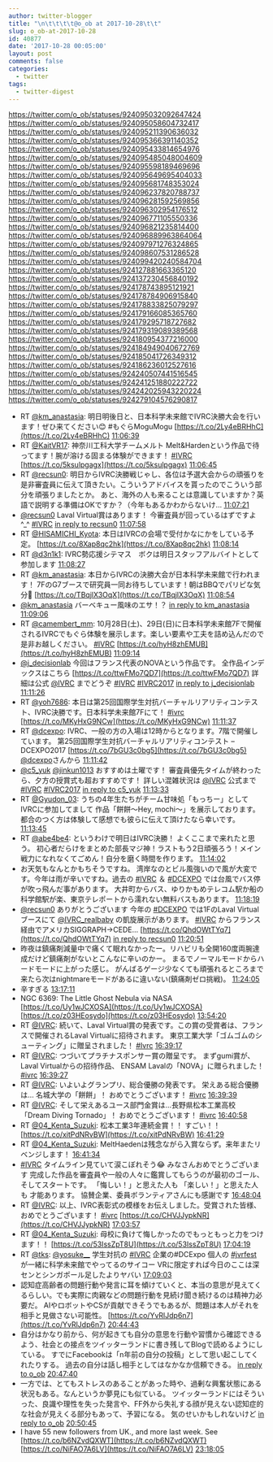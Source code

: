 ```yaml
---
author: twitter-blogger
title: "\n\t\t\t\t@o_ob at 2017-10-28\t\t"
slug: o_ob-at-2017-10-28
id: 40877
date: '2017-10-28 00:05:00'
layout: post
comments: false
categories:
  - twitter
tags:
  - twitter-digest
---
```


https://twitter.com/o_ob/statuses/924095032092647424 https://twitter.com/o_ob/statuses/924095058604732417 https://twitter.com/o_ob/statuses/924095211390636032 https://twitter.com/o_ob/statuses/924095366391140352 https://twitter.com/o_ob/statuses/924095433814654976 https://twitter.com/o_ob/statuses/924095485048004609 https://twitter.com/o_ob/statuses/924095598189469696 https://twitter.com/o_ob/statuses/924095649695404033 https://twitter.com/o_ob/statuses/924095681748353024 https://twitter.com/o_ob/statuses/924096237820788737 https://twitter.com/o_ob/statuses/924096281592569856 https://twitter.com/o_ob/statuses/924096302954176512 https://twitter.com/o_ob/statuses/924096771105550336 https://twitter.com/o_ob/statuses/924096821235814400 https://twitter.com/o_ob/statuses/924096889963864064 https://twitter.com/o_ob/statuses/924097971276324865 https://twitter.com/o_ob/statuses/924098607531286528 https://twitter.com/o_ob/statuses/924099420240584704 https://twitter.com/o_ob/statuses/924127881663365120 https://twitter.com/o_ob/statuses/924137230456840192 https://twitter.com/o_ob/statuses/924178743895121921 https://twitter.com/o_ob/statuses/924178784906915840 https://twitter.com/o_ob/statuses/924178833825079297 https://twitter.com/o_ob/statuses/924179166085365760 https://twitter.com/o_ob/statuses/924179295718727682 https://twitter.com/o_ob/statuses/924179319089389568 https://twitter.com/o_ob/statuses/924180954377216000 https://twitter.com/o_ob/statuses/924184949040672769 https://twitter.com/o_ob/statuses/924185041726349312 https://twitter.com/o_ob/statuses/924186236012527616 https://twitter.com/o_ob/statuses/924240507441516545 https://twitter.com/o_ob/statuses/924241251880222722 https://twitter.com/o_ob/statuses/924242025943220224 https://twitter.com/o_ob/statuses/924279104576290817  

*   RT [@km_anastasia](https://twitter.com/km_anastasia): 明日明後日と、日本科学未来館でIVRC決勝大会を行います！ぜひ来てください😊 #もぐらMoguMogu [https://t.co/2Ly4eBRHhC](https://t.co/2Ly4eBRHhC) [11:06:39](https://twitter.com/o_ob/statuses/924095032092647424)
*   RT [@KaitVR17](https://twitter.com/KaitVR17): 神奈川工科大学チームメルト Melt&Hardenという作品で待ってます！腕が溶ける固まる体験ができます！ [#IVRC](https://twitter.com/search?q=%23IVRC&src=hash) [https://t.co/5ksulpgagx](https://t.co/5ksulpgagx) [11:06:45](https://twitter.com/o_ob/statuses/924095058604732417)
*   RT [@recsun0](https://twitter.com/recsun0): 明日からIVRC決勝戦じゃし、各位は予選大会からの頑張りを是非審査員に伝えて頂きたい。こういうアドバイスを貰ったのでこういう部分を頑張りましたとか。 あと、海外の人も来ることは意識していますか？英語で説明する準備はOKですか？（今年もあるかわからないけ… [11:07:21](https://twitter.com/o_ob/statuses/924095211390636032)
*   [@recsun0](https://twitter.com/recsun0) Laval Virtual賞はあります！ 今審査員が回っているはずですよ^_^ [#IVRC](https://twitter.com/search?q=%23IVRC&src=hash) [in reply to recsun0](https://twitter.com/recsun0/statuses/923742829326696451) [11:07:58](https://twitter.com/o_ob/statuses/924095366391140352)
*   RT [@HISAMICHI_Kyota](https://twitter.com/HISAMICHI_Kyota): 本日はIVRCの会場で受付かなにかをしている予定。 [https://t.co/8Xap8qc2hk](https://t.co/8Xap8qc2hk) [11:08:14](https://twitter.com/o_ob/statuses/924095433814654976)
*   RT [@d3n1k1](https://twitter.com/d3n1k1): IVRC勢応援シテマス　ボクは明日スタッフアルバイトとして参加します [11:08:27](https://twitter.com/o_ob/statuses/924095485048004609)
*   RT [@km_anastasia](https://twitter.com/km_anastasia): 本日からIVRCの決勝大会が日本科学未来館で行われます！ 7FのG7ブースで研究員一同お待ちしています！朝はBBQでパリピな気分🍖 [https://t.co/TBqjlX3OqX](https://t.co/TBqjlX3OqX) [11:08:54](https://twitter.com/o_ob/statuses/924095598189469696)
*   [@km_anastasia](https://twitter.com/km_anastasia) バーベキュー風味のエサ！？ [in reply to km_anastasia](https://twitter.com/km_anastasia/statuses/924078596993433600) [11:09:06](https://twitter.com/o_ob/statuses/924095649695404033)
*   RT [@camembert_mm](https://twitter.com/camembert_mm): 10月28日(土)、29日(日)に日本科学未来館7Fで開催されるIVRCでもぐら体験を展示します。楽しい要素や工夫を詰め込んだので是非お越しください。 [#IVRC](https://twitter.com/search?q=%23IVRC&src=hash) [https://t.co/hyH8zhEMUB](https://t.co/hyH8zhEMUB) [11:09:14](https://twitter.com/o_ob/statuses/924095681748353024)
*   [@j_decisionlab](https://twitter.com/j_decisionlab) 今回はフランス代表のNOVAという作品です。 全作品インデックスはこちら [https://t.co/ttwFMo7QD7](https://t.co/ttwFMo7QD7) 詳細は公式 [@IVRC](https://twitter.com/IVRC) までどうぞ [#IVRC](https://twitter.com/search?q=%23IVRC&src=hash) [#IVRC2017](https://twitter.com/search?q=%23IVRC2017&src=hash) [in reply to j_decisionlab](https://twitter.com/j_decisionlab/statuses/924084374655483904) [11:11:26](https://twitter.com/o_ob/statuses/924096237820788737)
*   RT [@yoh7686](https://twitter.com/yoh7686): 本日は第25回国際学生対抗バーチャルリアリティコンテスト、IVRC決勝です。日本科学未来館7Fにて！ [#ivrc](https://twitter.com/search?q=%23ivrc&src=hash) [https://t.co/MKyHxG9NCw](https://t.co/MKyHxG9NCw) [11:11:37](https://twitter.com/o_ob/statuses/924096281592569856)
*   RT [@dcexpo](https://twitter.com/dcexpo): IVRC、一般の方の入場は12時からとなります。7階で開催しています。 第25回国際学生対抗バーチャルリアリティコンテスト – DCEXPO2017 [https://t.co/7bGU3c0bg5](https://t.co/7bGU3c0bg5) [@dcexpo](https://twitter.com/dcexpo)さんから [11:11:42](https://twitter.com/o_ob/statuses/924096302954176512)
*   [@c5_yuk](https://twitter.com/c5_yuk) [@jinkun1013](https://twitter.com/jinkun1013) おすすめは土曜です！ 審査員優先タイムが終わったら、夕方の授賞式も超おすすめです！ 詳しい混雑状況は [@IVRC](https://twitter.com/IVRC) 公式まで [#IVRC](https://twitter.com/search?q=%23IVRC&src=hash) [#IVRC2017](https://twitter.com/search?q=%23IVRC2017&src=hash) [in reply to c5_yuk](https://twitter.com/c5_yuk/statuses/924058898461368320) [11:13:33](https://twitter.com/o_ob/statuses/924096771105550336)
*   RT [@Gyudon_03](https://twitter.com/Gyudon_03): うちの4年生たちがチーム甘味処「もっちー」としてIVRCに参加してまして 作品「餅餅～Hey, mochi～」を展示しております。 都合のつく方は体験して感想でも彼らに伝えて頂けたなら幸いです。 [11:13:45](https://twitter.com/o_ob/statuses/924096821235814400)
*   RT [@abe4be4](https://twitter.com/abe4be4): というわけで明日はIVRC決勝！ よくここまで来れたと思う。 初心者だらけをまとめた部長マジ神！ラストもう2日頑張ろう！メイン戦力になれなくてごめん！自分を磨く時間を作ります。 [11:14:02](https://twitter.com/o_ob/statuses/924096889963864064)
*   お天気もなんとかもちそうですね。 湾岸なのとビル風強いので風が大変です。今年は雨が辛いですね。過去の [#IVRC](https://twitter.com/search?q=%23IVRC&src=hash) ＆ [#DCEXPO](https://twitter.com/search?q=%23DCEXPO&src=hash) では台風でバス停が吹っ飛んだ事があります。 大井町からバス、ゆりかもめテレコム駅か船の科学館駅が楽、東京テレポートから濡れない無料バスもあります。 [11:18:19](https://twitter.com/o_ob/statuses/924097971276324865)
*   [@recsun0](https://twitter.com/recsun0) ありがとうございます 今年の [#DCEXPO](https://twitter.com/search?q=%23DCEXPO&src=hash) では1FのLaval Virtualブースにて [@IVRC_realbaby](https://twitter.com/IVRC_realbaby) の凱旋展示があります。 [#IVRC](https://twitter.com/search?q=%23IVRC&src=hash) からフランス経由でアメリカSIGGRAPH→CEDE… [https://t.co/QhdOWtTYq7](https://t.co/QhdOWtTYq7) [in reply to recsun0](https://twitter.com/recsun0/statuses/924097279945928705) [11:20:51](https://twitter.com/o_ob/statuses/924098607531286528)
*   昨夜は鎮痛剤減量中で痛くて眠れなかったー。リハビリも全開160度両腕達成だけど鎮痛剤がないとこんなに辛いのかー。 まるでノーマルモードからハードモードに上がった感じ。 がんばるゲージ少なくても頑張れるところまで来たら次はnightmareモードがあるに違いない(鎮痛剤ゼロ挑戦)。 [11:24:05](https://twitter.com/o_ob/statuses/924099420240584704)
*   辛すぎる [13:17:11](https://twitter.com/o_ob/statuses/924127881663365120)
*   NGC 6369: The Little Ghost Nebula via NASA [https://t.co/Uy1wJCXOSA](https://t.co/Uy1wJCXOSA) [https://t.co/z03HEosydo](https://t.co/z03HEosydo) [13:54:20](https://twitter.com/o_ob/statuses/924137230456840192)
*   RT [@IVRC](https://twitter.com/IVRC): 続いて、Laval Virtual賞の発表です。この賞の受賞者は、フランスで開催されるLaval Virtualに招待されます。 東京工業大学「ゴムゴムのシューティング」に贈呈されました！ [#Ivrc](https://twitter.com/search?q=%23Ivrc&src=hash) [16:39:17](https://twitter.com/o_ob/statuses/924178743895121921)
*   RT [@IVRC](https://twitter.com/IVRC): つづいてプラチナスポンサー賞の贈呈です。 まずgumi賞が、Laval Virtualからの招待作品、 ENSAM Lavalの「NOVA」に贈られました！ [#ivrc](https://twitter.com/search?q=%23ivrc&src=hash) [16:39:27](https://twitter.com/o_ob/statuses/924178784906915840)
*   RT [@IVRC](https://twitter.com/IVRC): いよいよグランプリ、総合優勝の発表です。 栄えある総合優勝は… 名城大学の「餅餅」！ おめでとうございます！ [#ivrc](https://twitter.com/search?q=%23ivrc&src=hash) [16:39:39](https://twitter.com/o_ob/statuses/924178833825079297)
*   RT [@IVRC](https://twitter.com/IVRC): そして栄えあるユース部門金賞は…長野県松本工業高校「Dream Diving Tornado」！ おめでとうございます！ [#ivrc](https://twitter.com/search?q=%23ivrc&src=hash) [16:40:58](https://twitter.com/o_ob/statuses/924179166085365760)
*   RT [@04_Kenta_Suzuki](https://twitter.com/04_Kenta_Suzuki): 松本工業3年連続金賞！！ すごい！！ [https://t.co/xitPdNRvBW](https://t.co/xitPdNRvBW) [16:41:29](https://twitter.com/o_ob/statuses/924179295718727682)
*   RT [@04_Kenta_Suzuki](https://twitter.com/04_Kenta_Suzuki): MeltHaedenは残念ながら入賞ならず。来年またリベンジします！ [16:41:34](https://twitter.com/o_ob/statuses/924179319089389568)
*   [#IVRC](https://twitter.com/search?q=%23IVRC&src=hash) タイムライン見ていて涙こぼれそう😂 みなさんおめでとうございます 完成した作品を審査員や一般の人々に鑑賞してもらうのが最初のゴール、そしてスタートです。 「悔しい！」と思えた人も 「楽しい！」と思えた人も 才能あります。 協賛企業、委員ボランティアさんにも感謝です [16:48:04](https://twitter.com/o_ob/statuses/924180954377216000)
*   RT [@IVRC](https://twitter.com/IVRC): 以上、IVRC表彰式の模様をお伝えしました。受賞された皆様、おめでとうございます！ [#ivrc](https://twitter.com/search?q=%23ivrc&src=hash) [https://t.co/CHVJJypkNR](https://t.co/CHVJJypkNR) [17:03:57](https://twitter.com/o_ob/statuses/924184949040672769)
*   RT [@04_Kenta_Suzuki](https://twitter.com/04_Kenta_Suzuki): 母校に負けて悔しかったのでもっともっと力をつけます！！ [https://t.co/53IssZpT8U](https://t.co/53IssZpT8U) [17:04:19](https://twitter.com/o_ob/statuses/924185041726349312)
*   RT [@tks](https://twitter.com/tks): [@yosuke__](https://twitter.com/yosuke__) 学生対抗の [#IVRC](https://twitter.com/search?q=%23IVRC&src=hash) 企業の#DCExpo 個人の [#jvrfest](https://twitter.com/search?q=%23jvrfest&src=hash) が一緒に科学未来館でやってるのサイコー VRに限定すれば今日のここは深センとシンガポール足したよりヤバい [17:09:03](https://twitter.com/o_ob/statuses/924186236012527616)
*   認知症高齢者の問題行動や発言に耳を傾けていくと、本当の意思が見えてくるらしい。でも実際に肉親などの問題行動を見続け聞き続けるのは精神力必要だ。 AIやロボットやCSが貢献できそうでもあるが、問題は本人がそれを相手と見做さない可能性。 [https://t.co/YvRlJdp6n7](https://t.co/YvRlJdp6n7) [20:44:43](https://twitter.com/o_ob/statuses/924240507441516545)
*   自分はかなり前から、何が起きても自分の意思を行動や習慣から確認できるよう、社会との接点をツイッターランドに書き残してBlogで読めるようにしている。 すでにFacebookは「n年前の自分の投稿」として思い起こしてくれたりする。 過去の自分は話し相手としてはなかなか信頼できる。 [in reply to o_ob](https://twitter.com/o_ob/statuses/924240507441516545) [20:47:40](https://twitter.com/o_ob/statuses/924241251880222722)
*   一方では、とてもストレスのあることがあった時や、過剰な興奮状態にある状況もある。なんというか夢見にも似ている。 ツイッターランドにはそういった、良識や理性を失った発言や、FF外から失礼する顔が見えない認知症的な社会が見えくる部分もあって、予習になる。 気のせいかもしれないけど [in reply to o_ob](https://twitter.com/o_ob/statuses/924240507441516545) [20:50:45](https://twitter.com/o_ob/statuses/924242025943220224)
*   I have 55 new followers from UK., and more last week. See [https://t.co/b6NZvdQXWT](https://t.co/b6NZvdQXWT) [https://t.co/NiFAO7A6LV](https://t.co/NiFAO7A6LV) [23:18:05](https://twitter.com/o_ob/statuses/924279104576290817)